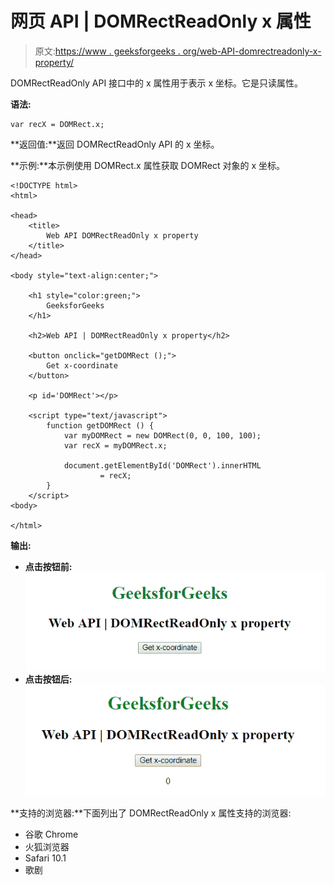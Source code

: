# 网页 API | DOMRectReadOnly x 属性

> 原文:[https://www . geeksforgeeks . org/web-API-domrectreadonly-x-property/](https://www.geeksforgeeks.org/web-api-domrectreadonly-x-property/)

DOMRectReadOnly API 接口中的 x 属性用于表示 x 坐标。它是只读属性。

**语法:**

```htmlhtml
var recX = DOMRect.x;
```

**返回值:**返回 DOMRectReadOnly API 的 x 坐标。

**示例:**本示例使用 DOMRect.x 属性获取 DOMRect 对象的 x 坐标。

```htmlhtml
<!DOCTYPE html> 
<html> 

<head>
    <title>
        Web API DOMRectReadOnly x property
    </title>
</head>

<body style="text-align:center;">

    <h1 style="color:green;"> 
        GeeksforGeeks 
    </h1> 

    <h2>Web API | DOMRectReadOnly x property</h2>

    <button onclick="getDOMRect ();">
        Get x-coordinate
    </button>

    <p id='DOMRect'></p>

    <script type="text/javascript">
        function getDOMRect () {
            var myDOMRect = new DOMRect(0, 0, 100, 100);
            var recX = myDOMRect.x;

            document.getElementById('DOMRect').innerHTML
                    = recX;
        }
    </script> 
<body>

</html>
```

**输出:**

*   **点击按钮前:**
    ![](img/14513688a86b6b0c87f4c965143e0e7d.png)
*   **点击按钮后:**
    ![](img/c85b19c9a8b90a7449ad8309388e95ad.png)

**支持的浏览器:**下面列出了 DOMRectReadOnly x 属性支持的浏览器:

*   谷歌 Chrome
*   火狐浏览器
*   Safari 10.1
*   歌剧